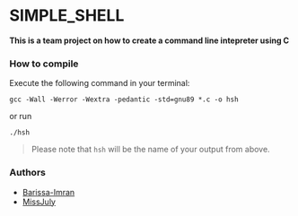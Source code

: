 # SIMPLE_SHELL

**This is a team project on how to create a command line intepreter using C**

### How to compile

Execute the following command in your terminal:

```
gcc -Wall -Werror -Wextra -pedantic -std=gnu89 *.c -o hsh
```
or run

`./hsh`

> Please note that `hsh` will be the name of your output from above.

### Authors
- [Barissa-Imran](https://github.com/Barissa-Imran)
- [MissJuly](https://github.com/MissJuly)
